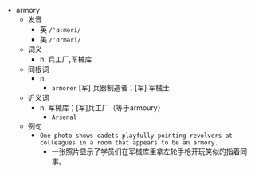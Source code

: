 - armory
  - 发音
    - 英 `/'ɑ:məri/`
    - 美 `/'ɑrməri/`
  - 词义
    - n. 兵工厂,军械库
  - 同根词
    - n.
      - `armorer` [军] 兵器制造者；[军] 军械士
  - 近义词
    - n. 军械库；[军]兵工厂（等于armoury）
      - `Arsenal`
  - 例句
    - `One photo shows cadets playfully pointing revolvers at colleagues in a room that appears to be an armory.`
      - 一张照片显示了学员们在军械库里拿左轮手枪开玩笑似的指着同事。

